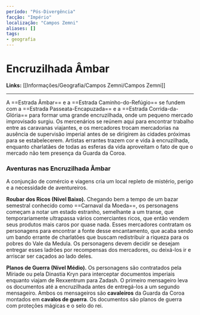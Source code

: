 ```yaml
---
período: "Pós-Divergência"
facção: "Império"
localização: "Campos Zemni"
aliases: []
tags:
- geografia
---
```


# **Encruzilhada Âmbar**

**Links:** [[Informações/Geografia/Campos Zemni/Campos Zemni]]

---
A ==Estrada Âmbar== e a ==Estrada Caminho-do-Refúgio== se fundem com a ==Estrada Passeata-Encapuzada== e a ==Estrada Corrida-da-Glória== para formar uma grande encruzilhada, onde um pequeno mercado improvisado surgiu. Os mercenários se reúnem aqui para encontrar trabalho entre as caravanas viajantes, e os mercadores trocam mercadorias na ausência de supervisão imperial antes de se dirigirem às cidades próximas para se estabelecerem. Artistas errantes trazem cor e vida à encruzilhada, enquanto charlatães de todas as esferas da vida aproveitam o fato de que o mercado não tem presença da Guarda da Coroa.

### **Aventuras nas Encruzilhada Âmbar**
A conjunção de comércio e viagens cria um local repleto de mistério, perigo e a necessidade de aventureiros.

**Roubar dos Ricos (Nível Baixo).** Chegando bem a tempo de um bazar semestral conhecido como ==Carnaval da Moeda==, os personagens começam a notar um estado estranho, semelhante a um transe, que temporariamente ultrapassa vários comerciantes ricos, que então vendem seus produtos mais caros por quase nada. Esses mercadores contratam os personagens para encontrar a fonte desse encantamento, que acaba sendo um bando errante de charlatões que buscam redistribuir a riqueza para os pobres do Vale da Medula. Os personagens devem decidir se desejam entregar esses ladrões por recompensas dos mercadores, ou deixá-los ir e arriscar ser caçados ao lado deles.

**Planos de Guerra (Nível Médio).** Os personagens são contratados pela Míriade ou pela Dinastia Kryn para interceptar documentos imperiais enquanto viajam de Rexxentrum para Zadash. O primeiro mensageiro leva os documentos até a encruzilhada antes de entregá-los a um segundo mensageiro. Ambos os mensageiros são **cavaleiros** da Guarda da Coroa montados em **cavalos de guerra**. Os documentos são planos de guerra com proteções mágicas e o selo do rei.